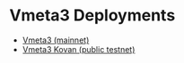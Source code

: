 # Vmeta3 Deployments
- [Vmeta3 (mainnet)](./mainnet#readme)
- [Vmeta3 Kovan (public testnet)](./kovan#readme)
